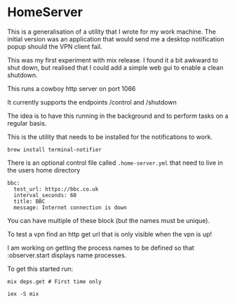 # HomeServer

This is a generalisation of a utility that I wrote for my work machine.
The initial version was an application that would send me a desktop notification popup should the VPN client fail.

This was my first experiment with mix release. I found it a bit awkward to shut down, but realised that I could add a simple
web gui to enable a clean shutdown.

This runs a cowboy http server on port 1066

It currently supports the endpoints /control and /shutdown

The idea is to have this running in the background and to perform tasks on a regular basis.

This is the utility that needs to be installed for the notifications to work.

```
brew install terminal-notifier
```

There is an optional control file called `.home-server.yml` that need to live in the users home directory

```
bbc:
  test_url: https://bbc.co.uk
  interval_seconds: 60
  title: BBC
  message: Internet connection is down  
```

You can have multiple of these block (but the names must be unique).

To test a vpn find an http get url that is only visible when the vpn is up!

I am working on getting the process names to be defined so that :observer.start displays name processes.

To get this started run:

```
mix deps.get # First time only

iex -S mix
```

